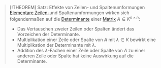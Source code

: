 > [!THEOREM] Satz: Effekte von Zeilen- und Spaltenumformungen
> [Elementare Zeilen-](../../Lineare%20Gleichungssysteme/Lösen%20von%20LGS/Das%20Gauß-sche%20Eliminationsverfahren.md)und Spaltenumformungen wirken sich folgendermaßen auf die [Determinante](Determinante.md) einer [Matrix](../Matrix.md) $A\in K^{n\times n}$:
> - Das Vertauschen zweier Zeilen oder Spalten ändert das Vorzeichen der Determinante.
> - Multiplikation einer Zeile oder Spalte von $A$ mit $\lambda \in K$ bewirkt eine Multiplikation der Determinante mit $\lambda$.
> - Addition des $\lambda$-Fachen einer Zeile oder Spalte von $A$ zu einer anderen Zeile oder Spalte hat keine Auswirkung auf die Determinante.